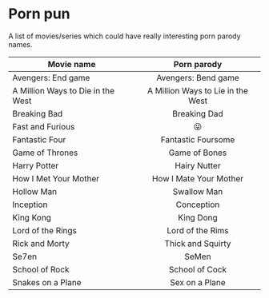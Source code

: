 # Porn pun

A list of movies/series which could have really interesting porn parody names.

| Movie name      |  Porn parody  |
|-----------------|:-------------:|
| Avengers: End game | Avengers: Bend game |
| A Million Ways to Die in the West | A Million Ways to Lie in the West |
| Breaking Bad | Breaking Dad |
| Fast and Furious | :stuck_out_tongue_winking_eye: |
| Fantastic Four | Fantastic Foursome
| Game of Thrones | Game of Bones |
| Harry Potter | Hairy Nutter |
| How I Met Your Mother | How I Mate Your Mother |
| Hollow Man      | Swallow Man   |
| Inception       | Conception    |
| King Kong | King Dong |
| Lord of the Rings | Lord of the Rims |
| Rick and Morty | Thick and Squirty |
| Se7en | SeMen |
| School of Rock | School of Cock |
| Snakes on a Plane | Sex on a Plane |
